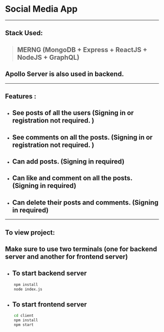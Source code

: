 # Social Media App

---

## Stack Used:

> ## MERNG (MongoDB + Express + ReactJS + NodeJS + GraphQL)

## Apollo Server is also used in backend.

---

## Features :

- ## See posts of all the users (Signing in or registration not required. )

- ## See comments on all the posts. (Signing in or registration not required. )

- ## Can add posts. (Signing in required)

- ## Can like and comment on all the posts. (Signing in required)

- ## Can delete their posts and comments. (Signing in required)

---

## To view project:

## Make sure to use two terminals (one for backend server and another for frontend server)

- ## To start backend server

```bash
    npm install
    node index.js
```

- ## To start frontend server

```bash
    cd client
    npm install
    npm start
```
